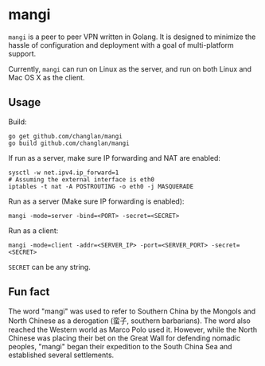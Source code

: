 mangi
=====
`mangi` is a peer to peer VPN written in Golang. It is designed to minimize the hassle of configuration
and deployment with a goal of multi-platform support.

Currently, `mangi` can run on Linux as the server, and run on both Linux and Mac OS X as the client.

Usage
-----

Build:

    go get github.com/changlan/mangi
    go build github.com/changlan/mangi

If run as a server, make sure IP forwarding and NAT are enabled:

    sysctl -w net.ipv4.ip_forward=1
    # Assuming the external interface is eth0
    iptables -t nat -A POSTROUTING -o eth0 -j MASQUERADE 

Run as a server (Make sure IP forwarding is enabled):

    mangi -mode=server -bind=<PORT> -secret=<SECRET>
    
Run as a client:

    mangi -mode=client -addr=<SERVER_IP> -port=<SERVER_PORT> -secret=<SECRET>
    
`SECRET` can be any string.

Fun fact
--------
The word "mangi" was used to refer to Southern China by the Mongols and North Chinese as a derogation 
(蛮子, southern barbarians). The word also reached the Western world as Marco Polo used it. However, 
while the North Chinese was placing their bet on the Great Wall for defending nomadic peoples, 
"mangi" began their expedition to the South China Sea and established several settlements.
